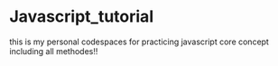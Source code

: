 # Javascript_tutorial
this is my personal codespaces for practicing javascript core concept including all methodes!!

